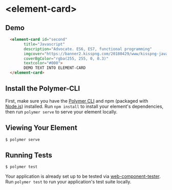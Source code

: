 # \<element-card\>


## Demo

<!--
```
<custom-element-demo>
  <template>
    <script type="module" src="../element-card.js"></script>
    <script type="module" src="/node_modules/@manufosela/nav-list/nav-list.js"></script>
    <script type="module" src="/node_modules/@manufosela/circle-percent/circle-percent.js"></script>
    <next-code-block></next-code-block>
  </template>
</custom-element-demo>
```
-->
```html
  <element-card id="second" 
        title="Javascript"
        description="Advocate. ES6, ES7, functional programming"
        imgcover="https://banner2.kisspng.com/20180429/www/kisspng-javascript-logo-html-comment-blog-5ae63c22d40699.0773573515250381148685.jpg"
        coverBgColor="rgba(255, 255, 0, 0.3)"
        textcolor="#000">
        DEMO TEXT INTO ELEMENT-CARD
  </element-card>
```

## Install the Polymer-CLI

First, make sure you have the [Polymer CLI](https://www.npmjs.com/package/polymer-cli) and npm (packaged with [Node.js](https://nodejs.org)) installed. Run `npm install` to install your element's dependencies, then run `polymer serve` to serve your element locally.

## Viewing Your Element

```
$ polymer serve
```

## Running Tests

```
$ polymer test
```

Your application is already set up to be tested via [web-component-tester](https://github.com/Polymer/web-component-tester). Run `polymer test` to run your application's test suite locally.
